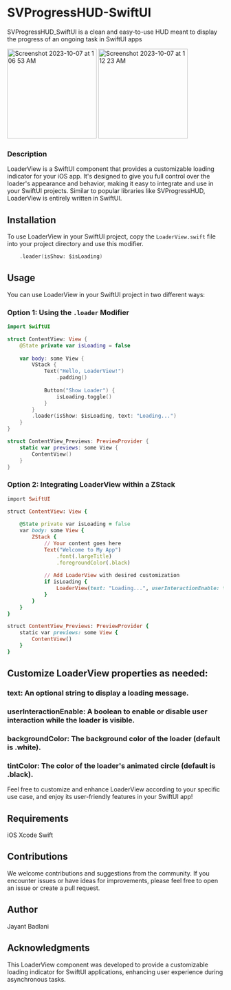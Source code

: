 # SVProgressHUD-SwiftUI
SVProgressHUD_SwiftUI is a clean and easy-to-use HUD meant to display the progress of an ongoing task in SwiftUI apps

<img width="208" alt="Screenshot 2023-10-07 at 1 06 53 AM" src="https://github.com/JayantBadlani/SVProgressHUD-SwiftUI/assets/37996543/3ef9e2cb-d406-4c07-b7af-cbaf71812e06">
<img width="208" alt="Screenshot 2023-10-07 at 1 12 23 AM" src="https://github.com/JayantBadlani/SVProgressHUD-SwiftUI/assets/37996543/508f1093-0893-4d0c-91d1-76ed3239138b">

### Description
LoaderView is a SwiftUI component that provides a customizable loading indicator for your iOS app. It's designed to give you full control over the loader's appearance and behavior, making it easy to integrate and use in your SwiftUI projects. Similar to popular libraries like SVProgressHUD, LoaderView is entirely written in SwiftUI.

## Installation
To use LoaderView in your SwiftUI project, copy the `LoaderView.swift` file into your project directory and use this modifier.


```swift
    .loader(isShow: $isLoading)
```

## Usage
You can use LoaderView in your SwiftUI project in two different ways:

### Option 1: Using the `.loader` Modifier

```swift
import SwiftUI

struct ContentView: View {
    @State private var isLoading = false
    
    var body: some View {
        VStack {
            Text("Hello, LoaderView!")
                .padding()
            
            Button("Show Loader") {
                isLoading.toggle()
            }
        }
        .loader(isShow: $isLoading, text: "Loading...")
    }
}

struct ContentView_Previews: PreviewProvider {
    static var previews: some View {
        ContentView()
    }
}
```

### Option 2: Integrating LoaderView within a ZStack

```ruby
import SwiftUI

struct ContentView: View {
    
    @State private var isLoading = false
    var body: some View {
        ZStack {
            // Your content goes here
            Text("Welcome to My App")
                .font(.largeTitle)
                .foregroundColor(.black)
            
            // Add LoaderView with desired customization
            if isLoading {
                LoaderView(text: "Loading...", userInteractionEnable: true, backgroundColor: .white, tintColor: .blue)
            }
        }
    }
}

struct ContentView_Previews: PreviewProvider {
    static var previews: some View {
        ContentView()
    }
}
```



## Customize LoaderView properties as needed:

### text: An optional string to display a loading message.

### userInteractionEnable: A boolean to enable or disable user interaction while the loader is visible.

### backgroundColor: The background color of the loader (default is .white).

### tintColor: The color of the loader's animated circle (default is .black).

Feel free to customize and enhance LoaderView according to your specific use case, and enjoy its user-friendly features in your SwiftUI app!

## Requirements
iOS 
Xcode 
Swift

##  Contributions
We welcome contributions and suggestions from the community. If you encounter issues or have ideas for improvements, please feel free to open an issue or create a pull request.

## Author
Jayant Badlani

## Acknowledgments
This LoaderView component was developed to provide a customizable loading indicator for SwiftUI applications, enhancing user experience during asynchronous tasks.
